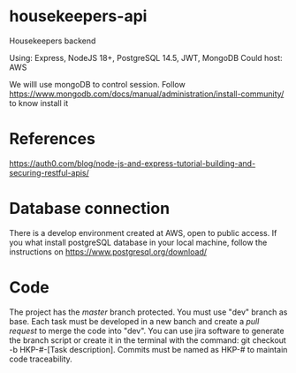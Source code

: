 # housekeepers-api

Housekeepers backend

Using: Express, NodeJS 18+, PostgreSQL 14.5, JWT, MongoDB
Could host: AWS

We willl use mongoDB to control session.
Follow https://www.mongodb.com/docs/manual/administration/install-community/ to know install it

# References
https://auth0.com/blog/node-js-and-express-tutorial-building-and-securing-restful-apis/

# Database connection

There is a develop environment created at AWS, open to public access. If you what install postgreSQL database in your local machine, follow the instructions on https://www.postgresql.org/download/

# Code

The project has the *master* branch protected. You must use "dev" branch as base.
Each task must be developed in a new banch and create a *pull request* to merge the code into "dev". You can use jira software to generate the branch script or create it in the terminal with the command: git checkout -b HKP-#-[Task description].
Commits must be named as HKP-# to maintain code traceability.